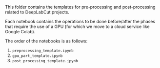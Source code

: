 This folder contains the templates for pre-processing and post-processing related to DeepLabCut projects.

Each notebook contains the operations to be done before/after the phases that require the use of a GPU (for which we move to a cloud service like Google Colab).

The order of the notebooks is as follows:
1. `preprocessing_template.ipynb`
2. `gpu_part_template.ipynb`
3. `post_processing_template.ipynb`